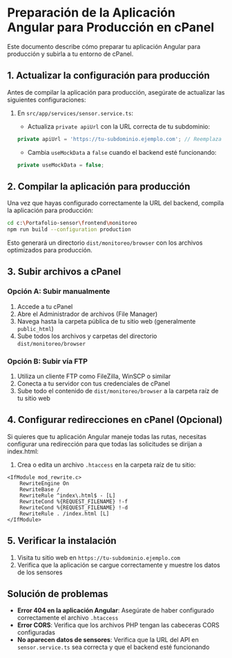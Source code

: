 # Preparación de la Aplicación Angular para Producción en cPanel

Este documento describe cómo preparar tu aplicación Angular para producción y subirla a tu entorno de cPanel.

## 1. Actualizar la configuración para producción

Antes de compilar la aplicación para producción, asegúrate de actualizar las siguientes configuraciones:

1. En `src/app/services/sensor.service.ts`:
   - Actualiza `private apiUrl` con la URL correcta de tu subdominio:
   ```typescript
   private apiUrl = 'https://tu-subdominio.ejemplo.com'; // Reemplaza con tu subdominio real
   ```
   
   - Cambia `useMockData` a `false` cuando el backend esté funcionando:
   ```typescript
   private useMockData = false;
   ```

## 2. Compilar la aplicación para producción

Una vez que hayas configurado correctamente la URL del backend, compila la aplicación para producción:

```bash
cd c:\Portafolio-sensor\frontend\monitoreo
npm run build --configuration production
```

Esto generará un directorio `dist/monitoreo/browser` con los archivos optimizados para producción.

## 3. Subir archivos a cPanel

### Opción A: Subir manualmente

1. Accede a tu cPanel
2. Abre el Administrador de archivos (File Manager)
3. Navega hasta la carpeta pública de tu sitio web (generalmente `public_html`)
4. Sube todos los archivos y carpetas del directorio `dist/monitoreo/browser`

### Opción B: Subir vía FTP

1. Utiliza un cliente FTP como FileZilla, WinSCP o similar
2. Conecta a tu servidor con tus credenciales de cPanel
3. Sube todo el contenido de `dist/monitoreo/browser` a la carpeta raíz de tu sitio web

## 4. Configurar redirecciones en cPanel (Opcional)

Si quieres que tu aplicación Angular maneje todas las rutas, necesitas configurar una redirección para que todas las solicitudes se dirijan a index.html:

1. Crea o edita un archivo `.htaccess` en la carpeta raíz de tu sitio:

```
<IfModule mod_rewrite.c>
    RewriteEngine On
    RewriteBase /
    RewriteRule ^index\.html$ - [L]
    RewriteCond %{REQUEST_FILENAME} !-f
    RewriteCond %{REQUEST_FILENAME} !-d
    RewriteRule . /index.html [L]
</IfModule>
```

## 5. Verificar la instalación

1. Visita tu sitio web en `https://tu-subdominio.ejemplo.com`
2. Verifica que la aplicación se cargue correctamente y muestre los datos de los sensores

## Solución de problemas

- **Error 404 en la aplicación Angular**: Asegúrate de haber configurado correctamente el archivo `.htaccess`
- **Error CORS**: Verifica que los archivos PHP tengan las cabeceras CORS configuradas
- **No aparecen datos de sensores**: Verifica que la URL del API en `sensor.service.ts` sea correcta y que el backend esté funcionando
